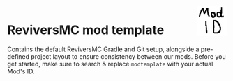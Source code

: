 <img height="70" align="right" src="./assets/icon.png">

# ReviversMC mod template
<!-- [![CurseForge downloads](https://cf.way2muchnoise.eu/modtemplate.svg)](https://www.curseforge.com/minecraft/mc-mods/modtemplate) -->
<!-- [![CurseForge versions](https://cf.way2muchnoise.eu/versions/modtemplate.svg)](https://www.curseforge.com/minecraft/mc-mods/modtemplate) -->
<!-- [![Modrinth downloads](https://img.shields.io/modrinth/dt/modtemplate?color=5da545&label=modrinth&style=flat&logo=modrinth)](https://modrinth.com/mod/modtemplate) -->
<!-- ![Environment: both](https://img.shields.io/badge/environment-both-1976d2?style=flat) -->
<!-- [![Discord chat](https://img.shields.io/badge/chat%20on-discord-7289DA?logo=discord&logoColor=white)](https://discord.gg/6bTGYFppfz) -->

Contains the default ReviversMC Gradle and Git setup, alongside a pre-defined project layout to ensure consistency between our mods. Before you get started, make sure to search & replace `modtemplate` with your actual Mod's ID.
